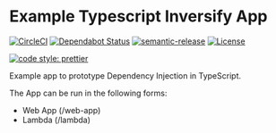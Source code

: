 # Example Typescript Inversify App

[![CircleCI](https://circleci.com/gh/RJPearson94/demo-typescript-inversify-app.svg?style=svg&circle-token=3ec1080a6d9cb88533235c700780d342a1d088ff)](https://circleci.com/gh/RJPearson94/demo-typescript-inversify-app)
[![Dependabot Status](https://api.dependabot.com/badges/status?host=github&repo=RJPearson94/demo-typescript-inversify-app&identifier=189883733)](https://dependabot.com)
[![semantic-release](https://img.shields.io/badge/%20%20%F0%9F%93%A6%F0%9F%9A%80-semantic--release-e10079.svg)](https://github.com/semantic-release/semantic-release)
[![License](https://img.shields.io/badge/License-Apache%202.0-blue.svg)](https://github.com/RJPearson94/demo-typescript-express-app/blob/master/LICENSE)

[![code style: prettier](https://img.shields.io/badge/code_style-prettier-ff69b4.svg)](https://github.com/prettier/prettier)

Example app to prototype Dependency Injection in TypeScript.

The App can be run in the following forms:

- Web App (/web-app)
- Lambda (/lambda)
